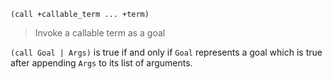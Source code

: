 ```
(call +callable_term ... +term)
```

> Invoke a callable term as a goal

`(call Goal | Args)` is true if and only if `Goal` represents a goal which is true after appending `Args` to its list of arguments. 